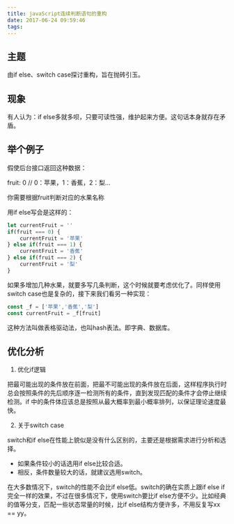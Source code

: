 ```yaml
---
title: javaScript连续判断语句的重构
date: 2017-06-24 09:59:46
tags:
---
```


## 主题
由if else、switch case探讨重构，旨在抛砖引玉。

## 现象
有人认为：if else多就多呗，只要可读性强，维护起来方便。这句话本身就存在矛盾。

## 举个例子
假使后台接口返回这种数据：

fruit: 0 // 0：苹果，1：香蕉，2：梨…

你需要根据fruit判断对应的水果名称

用if else写会是这样的：

```js
let currentFruit = ''
if(fruit === 0) {
    currentFruit = '苹果'
} else if(fruit === 1) {
    currentFruit = '香蕉'
} else if(fruit === 2) {
    currentFruit = '梨'
}
```

如果多增加几种水果，就要多写几条判断，这个时候就要考虑优化了。同样使用switch case也是复杂的，接下来我们看另一种实现：

```js
const _f = ['苹果','香蕉','梨']
const currentFruit = _f[fruit]
```

这种方法叫做表格驱动法，也叫hash表法。即字典、数据库。

## 优化分析

1. 优化if逻辑

把最可能出现的条件放在前面，把最不可能出现的条件放在后面，这样程序执行时总会按照条件的先后顺序逐一检测所有的条件，直到发现匹配的条件才会停止继续检测。if 中的条件体应该总是按照从最大概率到最小概率排列，以保证理论速度最快。

2. 关于switch case

switch和if else在性能上貌似是没有什么区别的，主要还是根据需求进行分析和选择。

- 如果条件较小的话选用if else比较合适。
- 相反，条件数量较大的话，就建议选用switch。

在大多数情况下，switch的性能不会比if else低。switch的确在实质上跟if else if 完全一样的效果，不过在很多情况下，使用switch要比if else方便不少。比如经典的值等分支，匹配一些状态常量的时候，比if else结构方便许多，不用反复写xx == yy。
